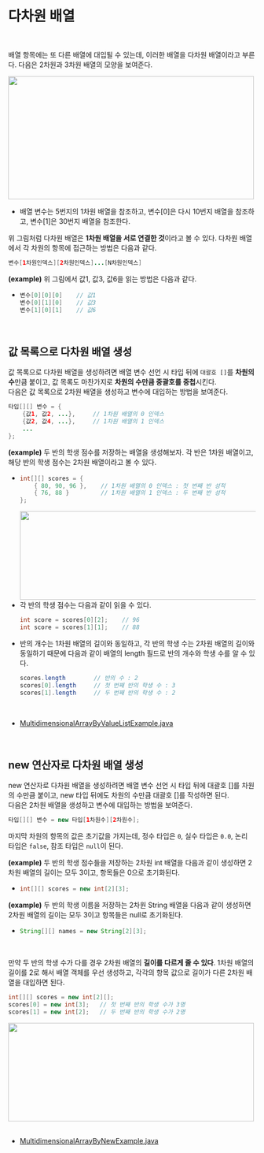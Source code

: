 # 다차원 배열
<br/>

배열 항목에는 또 다른 배열에 대입될 수 있는데, 이러한 배열을 다차원 배열이라고 부른다. 다음은 2차원과 3차원 배열의 모양을 보여준다.

<img src="https://github.com/silxbro/java/assets/142463332/17bd40af-ccc1-417d-b32b-f559c1eb5a0b" width="500" height="250"/><br/>
- 배열 변수는 5번지의 1차원 배열을 참조하고, 변수[0]은 다시 10번지 배열을 참조하고, 변수[1]은 30번지 배열을 참조한다.

위 그림처럼 다차원 배열은 **1차원 배열을 서로 연결한 것**이라고 볼 수 있다. 다차원 배열에서 각 차원의 항목에 접근하는 방법은 다음과 같다.
```java
변수[1차원인덱스][2차원인덱스]...[N차원인덱스]
```
**(example)** 위 그림에서 값1, 값3, 값6을 읽는 방법은 다음과 같다.
- ```java
  변수[0][0][0]    // 값1
  변수[0][1][0]    // 값3
  변수[1][0][1]    // 값6
  ```
<br/>

## 값 목록으로 다차원 배열 생성
값 목록으로 다차원 배열을 생성하려면 배열 변수 선언 시 타입 뒤에 `대괄호 []`를 **차원의 수**만큼 붙이고, 값 목록도 마찬가지로 **차원의 수만큼 중괄호를 중첩**시킨다.<br/>
다음은 값 목록으로 2차원 배열을 생성하고 변수에 대입하는 방법을 보여준다.
```java
타입[][] 변수 = {
    {값1, 값2, ...},     // 1차원 배열의 0 인덱스
    {값2, 값4, ...},     // 1차원 배열의 1 인덱스
    ...
};
```
**(example)** 두 반의 학생 점수를 저장하는 배열을 생성해보자. 각 반은 1차원 배열이고, 해당 반의 학생 점수는 2차원 배열이라고 볼 수 있다.
- ```java
  int[][] scores = {
      { 80, 90, 96 },    // 1차원 배열의 0 인덱스 : 첫 번째 반 성적
      { 76, 88 }         // 1차원 배열의 1 인덱스 : 두 번째 반 성적
  };
  ```
  <img src="https://github.com/silxbro/java/assets/142463332/16915286-cd20-4add-af3f-ad34de5fdc91" width="500" height="180"/><br/>
- 각 반의 학생 점수는 다음과 같이 읽을 수 있다.
  ```java
  int score = scores[0][2];    // 96
  int score = scores[1][1];    // 88
  ```
- 반의 개수는 1차원 배열의 길이와 동일하고, 각 반의 학생 수는 2차원 배열의 길이와 동일하기 때문에 다음과 같이 배열의 length 필드로 반의 개수와 학생 수를 알 수 있다.
  ```java
  scores.length        // 반의 수 : 2
  scores[0].length     // 첫 번째 반의 학생 수 : 3
  scores[1].length     // 두 번째 반의 학생 수 : 2
<br/>

- [MultidimensionalArrayByValueListExample.java](https://github.com/silxbro/java/blob/main/src/thisisjava/ch05/sec07/MultidimensionalArrayByValueListExample.java)
<br/>

## new 연산자로 다차원 배열 생성
new 연산자로 다차원 배열을 생성하려면 배열 변수 선언 시 타입 뒤에 대괄호 []를 차원의 수만큼 붙이고, new 타입 뒤에도 차원의 수만큼 대괄호 []를 작성하면 된다.<br/>
다음은 2차원 배열을 생성하고 변수에 대입하는 방법을 보여준다.
```java
타입[][] 변수 = new 타입[1차원수][2차원수];
```
마지막 차원의 항목의 값은 초기값을 가지는데, 정수 타입은 `0`, 실수 타입은 `0.0`, 논리 타입은 `false`, 참조 타입은 `null`이 된다.

**(example)** 두 반의 학생 점수들을 저장하는 2차원 int 배열을 다음과 같이 생성하면 2차원 배열의 길이는 모두 3이고, 항목들은 0으로 초기화된다.
- ```java
  int[][] scores = new int[2][3];
  ```
**(example)** 두 반의 학생 이름을 저장하는 2차원 String 배열을 다음과 같이 생성하면 2차원 배열의 길이는 모두 3이고 항목들은 null로 초기화된다.
- ```java
  String[][] names = new String[2][3];
  ```
<br/>

만약 두 반의 학생 수가 다를 경우 2차원 배열의 **길이를 다르게 줄 수 있다**. 1차원 배열의 길이를 2로 해서 배열 객체를 우선 생성하고, 각각의 항목 값으로 길이가 다른 2차원 배열을
대입하면 된다.
```java
int[][] scores = new int[2][];
scores[0] = new int[3];   // 첫 번째 반의 학생 수가 3명
scores[1] = new int[2];   // 두 번째 반의 학생 수가 2명
```
<img src="https://github.com/silxbro/java/assets/142463332/56524ff6-0066-4263-9a06-3777bdfdd832" width="500" height="200"/><br/>
<br/>

- [MultidimensionalArrayByNewExample.java](https://github.com/silxbro/java/blob/main/src/thisisjava/ch05/sec07/MultidimensionalArrayByNewExample.java)
